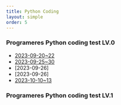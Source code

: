 ```yaml
---
title: Python Coding  
layout: simple  
order: 5 
---
```


### Programeres Python coding test LV.0
- [2023-09-20~22](https://github.com/Han-Daon/Python-Coding/blob/a398812ae59819faa09b1947baa53c46e0bb6cba/2023_09_20.md)
- [2023-09-25~30](https://github.com/Han-Daon/Python-Coding/tree/1f264574967a203fa8803900ba14eeb0e310e391/9%EC%9B%94%204%EB%B2%88%EC%A7%B8%20%EC%A3%BC/2023-09-25)
- [2023-09-26] 
- [2023-09-26]
- [2023-10-10~13](https://github.com/Han-Daon/Python-Coding/tree/334404dd18b4cb6dabb5969c3cb18c8b27c50764/10%EC%9B%94%202%EC%A3%BC%EC%B0%A8)
  


### Programeres Python coding test LV.1

